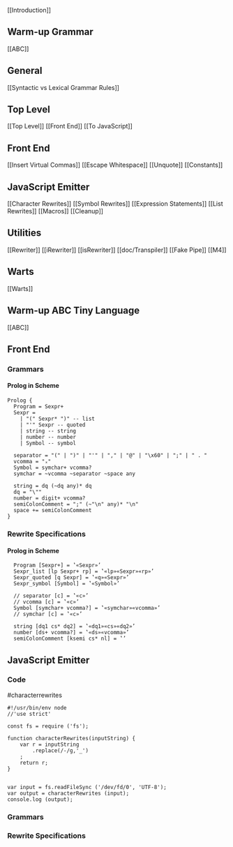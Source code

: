 [[Introduction]]

## Warm-up Grammar
[[ABC]]
## General
[[Syntactic vs Lexical Grammar Rules]]
## Top Level
[[Top Level]]
[[Front End]]
[[To JavaScript]]

## Front End
[[Insert Virtual Commas]]
[[Escape Whitespace]]
[[Unquote]]
[[Constants]]
## JavaScript Emitter
[[Character Rewrites]]
[[Symbol Rewrites]]
[[Expression Statements]]
[[List Rewrites]]
[[Macros]]
[[Cleanup]]
## Utilities
[[Rewriter]]
[[iRewriter]]
[[isRewriter]]
[[doc/Transpiler]]
[[Fake Pipe]]
[[M4]]


## Warts
[[Warts]]
## Warm-up ABC Tiny Language

[[ABC]]

## Front End 

### Grammars
#### Prolog in Scheme
```
Prolog {
  Program = Sexpr+
  Sexpr =
    | "(" Sexpr* ")" -- list
    | "'" Sexpr -- quoted
    | string -- string
    | number -- number
    | Symbol -- symbol

  separator = "(" | ")" | "'" | "," | "@" | "\x60" | ";" | " . "
  vcomma = "ₓ"
  Symbol = symchar+ vcomma?
  symchar = ~vcomma ~separator ~space any
  
  string = dq (~dq any)* dq
  dq = "\""
  number = digit+ vcomma?
  semiColonComment = ";" (~"\n" any)* "\n"
  space += semiColonComment
}
```

### Rewrite Specifications
#### Prolog in Scheme
```
  Program [Sexpr+] = ‛«Sexpr»’
  Sexpr_list [lp Sexpr+ rp] = ‛«lp»«Sexpr»«rp»’
  Sexpr_quoted [q Sexpr] = ‛«q»«Sexpr»’
  Sexpr_symbol [Symbol] = ‛«Symbol»’

  // separator [c] = ‛«c»’
  // vcomma [c] = ‛«c»’
  Symbol [symchar+ vcomma?] = ‛«symchar»«vcomma»’
  // symchar [c] = ‛«c»’
  
  string [dq1 cs* dq2] = ‛«dq1»«cs»«dq2»’
  number [ds+ vcomma?] = ‛«ds»«vcomma»’
  semiColonComment [ksemi cs* nl] = ‛’
```
## JavaScript Emitter 

### Code
#characterrewrites 
```
#!/usr/bin/env node
//'use strict'

const fs = require ('fs');

function characterRewrites(inputString) {
    var r = inputString
        .replace(/-/g,'_')
    ;
    return r;
}
      

var input = fs.readFileSync ('/dev/fd/0', 'UTF-8');
var output = characterRewrites (input);
console.log (output);
```
### Grammars
### Rewrite Specifications


